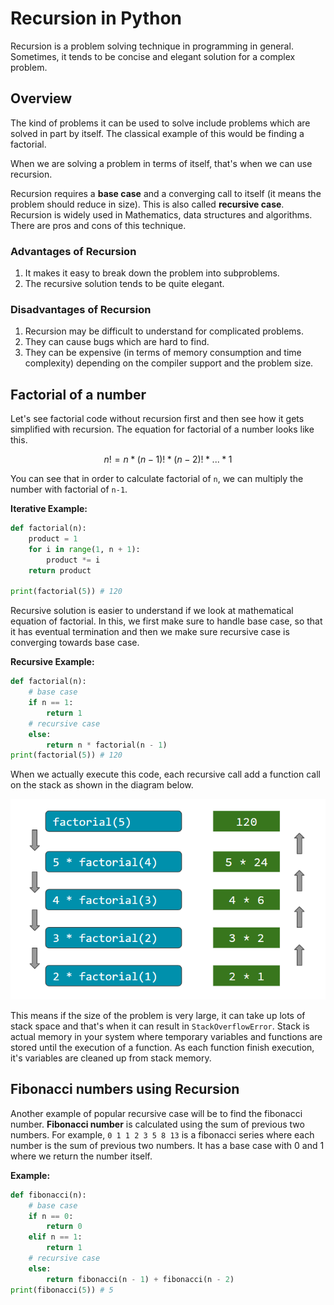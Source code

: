 # Recursion in Python

Recursion is a problem solving technique in programming in general. Sometimes, it tends to be concise and elegant solution for a complex problem.

## Overview 
The kind of problems it can be used to solve include problems which are solved in part by itself. The classical example of this would be finding a factorial.

When we are solving a problem in terms of itself, that's when we can use recursion.

Recursion requires a **base case** and a converging call to itself (it means the problem should reduce in size). This is also called **recursive case**. Recursion is widely used in Mathematics, data structures and algorithms. There are pros and cons of this technique.

### Advantages of Recursion

1. It makes it easy to break down the problem into subproblems.
2. The recursive solution tends to be quite elegant.

### Disadvantages of Recursion

1. Recursion may be difficult to understand for complicated problems.
2. They can cause bugs which are hard to find.
3. They can be expensive (in terms of memory consumption and time complexity) depending on the compiler support and the problem size.

## Factorial of a number

Let's see factorial code without recursion first and then see how it gets simplified with recursion. The equation for factorial of a number looks like this.

$$ n! = n * (n - 1)! * (n - 2)! * ... * 1 $$

You can see that in order to calculate factorial of `n`, we can multiply the number with factorial of `n-1`.

**Iterative Example:**

```python
def factorial(n):
    product = 1
    for i in range(1, n + 1):
        product *= i
    return product

print(factorial(5)) # 120
```

Recursive solution is easier to understand if we look at mathematical equation of factorial. In this, we first make sure to handle base case, so that it has eventual termination and then we make sure recursive case is converging towards base case.

**Recursive Example:**

```python
def factorial(n):
    # base case
    if n == 1:
        return 1
    # recursive case
    else:
        return n * factorial(n - 1)
print(factorial(5)) # 120
```

When we actually execute this code, each recursive call add a function call on the stack as shown in the diagram below.

![Recursion Function Execution](./recursion.PNG "Recursive Function call Example")

This means if the size of the problem is very large, it can take up lots of stack space and that's when it can result in `StackOverflowError`. Stack is actual memory in your system where temporary variables and functions are stored until the execution of a function. As each function finish execution, it's variables are cleaned up from stack memory.

## Fibonacci numbers using Recursion

Another example of popular recursive case will be to find the fibonacci number. **Fibonacci number** is calculated using the sum of previous two numbers. For example, `0 1 1 2 3 5 8 13` is a fibonacci series where each number is the sum of previous two numbers. It has a base case with 0 and 1 where we return the number itself.

**Example:**

```python
def fibonacci(n):
    # base case
    if n == 0:
        return 0
    elif n == 1:
        return 1
    # recursive case
    else:
        return fibonacci(n - 1) + fibonacci(n - 2)
print(fibonacci(5)) # 5
```